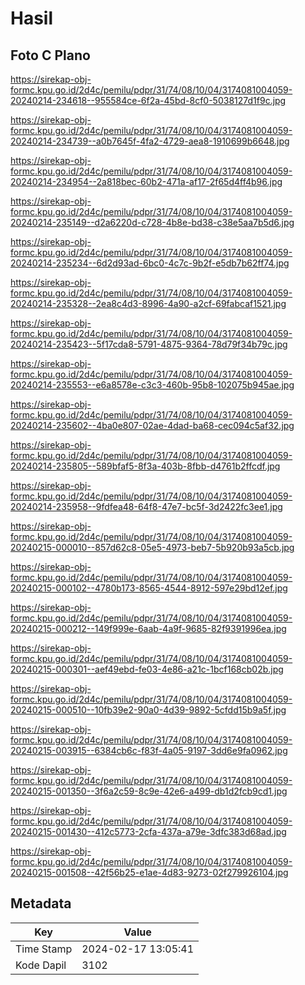 # Hasil

## Foto C Plano

https://sirekap-obj-formc.kpu.go.id/2d4c/pemilu/pdpr/31/74/08/10/04/3174081004059-20240214-234618--955584ce-6f2a-45bd-8cf0-5038127d1f9c.jpg

https://sirekap-obj-formc.kpu.go.id/2d4c/pemilu/pdpr/31/74/08/10/04/3174081004059-20240214-234739--a0b7645f-4fa2-4729-aea8-1910699b6648.jpg

https://sirekap-obj-formc.kpu.go.id/2d4c/pemilu/pdpr/31/74/08/10/04/3174081004059-20240214-234954--2a818bec-60b2-471a-af17-2f65d4ff4b96.jpg

https://sirekap-obj-formc.kpu.go.id/2d4c/pemilu/pdpr/31/74/08/10/04/3174081004059-20240214-235149--d2a6220d-c728-4b8e-bd38-c38e5aa7b5d6.jpg

https://sirekap-obj-formc.kpu.go.id/2d4c/pemilu/pdpr/31/74/08/10/04/3174081004059-20240214-235234--6d2d93ad-6bc0-4c7c-9b2f-e5db7b62ff74.jpg

https://sirekap-obj-formc.kpu.go.id/2d4c/pemilu/pdpr/31/74/08/10/04/3174081004059-20240214-235328--2ea8c4d3-8996-4a90-a2cf-69fabcaf1521.jpg

https://sirekap-obj-formc.kpu.go.id/2d4c/pemilu/pdpr/31/74/08/10/04/3174081004059-20240214-235423--5f17cda8-5791-4875-9364-78d79f34b79c.jpg

https://sirekap-obj-formc.kpu.go.id/2d4c/pemilu/pdpr/31/74/08/10/04/3174081004059-20240214-235553--e6a8578e-c3c3-460b-95b8-102075b945ae.jpg

https://sirekap-obj-formc.kpu.go.id/2d4c/pemilu/pdpr/31/74/08/10/04/3174081004059-20240214-235602--4ba0e807-02ae-4dad-ba68-cec094c5af32.jpg

https://sirekap-obj-formc.kpu.go.id/2d4c/pemilu/pdpr/31/74/08/10/04/3174081004059-20240214-235805--589bfaf5-8f3a-403b-8fbb-d4761b2ffcdf.jpg

https://sirekap-obj-formc.kpu.go.id/2d4c/pemilu/pdpr/31/74/08/10/04/3174081004059-20240214-235958--9fdfea48-64f8-47e7-bc5f-3d2422fc3ee1.jpg

https://sirekap-obj-formc.kpu.go.id/2d4c/pemilu/pdpr/31/74/08/10/04/3174081004059-20240215-000010--857d62c8-05e5-4973-beb7-5b920b93a5cb.jpg

https://sirekap-obj-formc.kpu.go.id/2d4c/pemilu/pdpr/31/74/08/10/04/3174081004059-20240215-000102--4780b173-8565-4544-8912-597e29bd12ef.jpg

https://sirekap-obj-formc.kpu.go.id/2d4c/pemilu/pdpr/31/74/08/10/04/3174081004059-20240215-000212--149f999e-6aab-4a9f-9685-82f9391996ea.jpg

https://sirekap-obj-formc.kpu.go.id/2d4c/pemilu/pdpr/31/74/08/10/04/3174081004059-20240215-000301--aef49ebd-fe03-4e86-a21c-1bcf168cb02b.jpg

https://sirekap-obj-formc.kpu.go.id/2d4c/pemilu/pdpr/31/74/08/10/04/3174081004059-20240215-000510--10fb39e2-90a0-4d39-9892-5cfdd15b9a5f.jpg

https://sirekap-obj-formc.kpu.go.id/2d4c/pemilu/pdpr/31/74/08/10/04/3174081004059-20240215-003915--6384cb6c-f83f-4a05-9197-3dd6e9fa0962.jpg

https://sirekap-obj-formc.kpu.go.id/2d4c/pemilu/pdpr/31/74/08/10/04/3174081004059-20240215-001350--3f6a2c59-8c9e-42e6-a499-db1d2fcb9cd1.jpg

https://sirekap-obj-formc.kpu.go.id/2d4c/pemilu/pdpr/31/74/08/10/04/3174081004059-20240215-001430--412c5773-2cfa-437a-a79e-3dfc383d68ad.jpg

https://sirekap-obj-formc.kpu.go.id/2d4c/pemilu/pdpr/31/74/08/10/04/3174081004059-20240215-001508--42f56b25-e1ae-4d83-9273-02f279926104.jpg


## Metadata

| Key        | Value               |
| ---------- | ------------------- |
| Time Stamp | 2024-02-17 13:05:41 |
| Kode Dapil | 3102                |



